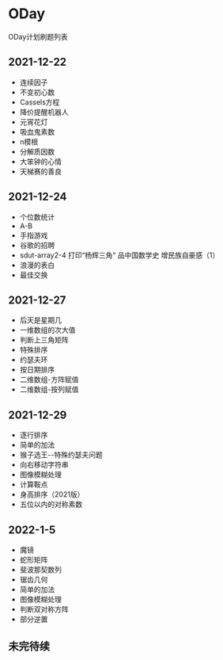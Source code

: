 # ODay
ODay计划刷题列表  

##  2021-12-22  
- 连续因子
- 不变初心数
- Cassels方程
- 降价提醒机器人
- 元宵花灯
- 吸血鬼素数
- n模根
- 分解质因数
- 大笨钟的心情
- 天梯赛的善良

## 2021-12-24
- 个位数统计
- A-B
- 手指游戏
- 谷歌的招聘
- sdut-array2-4 打印“杨辉三角“ 品中国数学史 增民族自豪感（1）
- 浪漫的表白
- 最佳交换

## 2021-12-27
- 后天是星期几
- 一维数组的次大值
- 判断上三角矩阵
- 特殊排序
- 约瑟夫环
- 按日期排序
- 二维数组-方阵赋值
- 二维数组-按列赋值

## 2021-12-29
- 逐行排序
- 简单的加法
- 猴子选王--特殊约瑟夫问题
- 向右移动字符串
- 图像模糊处理
- 计算鞍点
- 身高排序（2021版）
- 五位以内的对称素数

## 2022-1-5
- 魔镜
- 蛇形矩阵
- 斐波那契数列
- 锯齿几何
- 简单的加法
- 图像模糊处理
- 判断双对称方阵
- 部分逆置


## 未完待续

